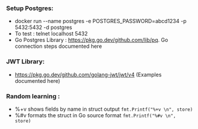 ### Setup Postgres:
-  docker run --name postgres -e POSTGRES_PASSWORD=abcd1234 -p 5432:5432 -d postgres
- To test : telnet localhost 5432
-  Go Postgres Library : https://pkg.go.dev/github.com/lib/pq. Go connection steps documented here

### JWT Library:
- https://pkg.go.dev/github.com/golang-jwt/jwt/v4 (Examples documented here)
### Random learning : 
- %+v shows fields by name in struct output `fmt.Printf("%+v \n", store)`
- %#v formats the struct in Go source format `fmt.Printf("%#v \n", store)`
